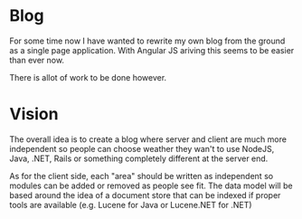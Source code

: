 Blog
====

For some time now I have wanted to rewrite my own blog from the ground as a single page application.
With Angular JS ariving this seems to be easier than ever now.

There is allot of work to be done however.

Vision
====

The overall idea is to create a blog where server and client are much more independent so people can choose weather they wan't to use NodeJS, Java, .NET, Rails or something completely different at the server end.

As for the client side, each "area" should be written as independent so modules can be added or removed as people see fit. The data model will be based around the idea of a document store that can be indexed if proper tools are available (e.g. Lucene for Java or Lucene.NET for .NET)


